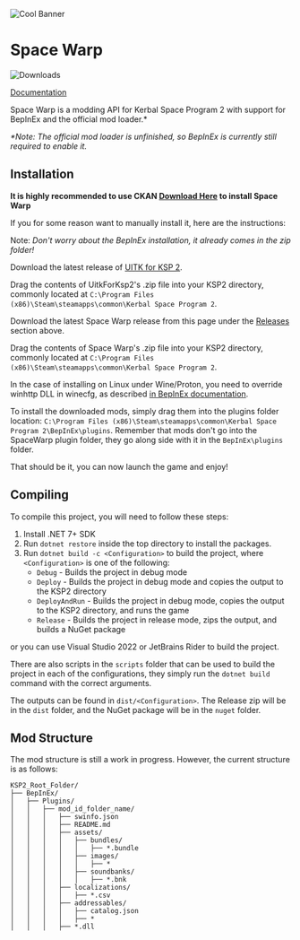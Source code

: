 ![Cool Banner](https://github.com/SpaceWarpDev/SpaceWarp/blob/main/.github/assets/cool_banner.png?raw=true)

# Space Warp
![Downloads](https://img.shields.io/github/downloads/X606/SpaceWarp/latest/total.png?label=%E2%A4%93%20Downloads&style=plastic)  

[Documentation](https://docs.spacewarp.org)

Space Warp is a modding API for Kerbal Space Program 2 with support for BepInEx and the official mod loader.*

*\*Note: The official mod loader is unfinished, so BepInEx is currently still required to enable it.*

## Installation

**It is highly recommended to use CKAN [Download Here](https://github.com/KSP-CKAN/CKAN) to install Space Warp**

If you for some reason want to manually install it, here are the instructions:

Note: *Don't worry about the BepInEx installation, it already comes in the zip folder!*

Download the latest release of [UITK for KSP 2](https://github.com/jan-bures/UitkForKsp2/releases).

Drag the contents of UitkForKsp2's .zip file into your KSP2 directory, commonly located at `C:\Program Files (x86)\Steam\steamapps\common\Kerbal Space Program 2`.

Download the latest Space Warp release from this page under the [Releases](https://github.com/SpaceWarpDev/SpaceWarp/releases) section above.

Drag the contents of Space Warp's .zip file into your KSP2 directory, commonly located at `C:\Program Files (x86)\Steam\steamapps\common\Kerbal Space Program 2`.

In the case of installing on Linux under Wine/Proton, you need to override winhttp DLL in winecfg, as described [in BepInEx documentation](https://docs.bepinex.dev/articles/advanced/proton_wine.html).

To install the downloaded mods, simply drag them into the plugins folder location: `C:\Program Files (x86)\Steam\steamapps\common\Kerbal Space Program 2\BepInEx\plugins`.
Remember that mods don't go into the SpaceWarp plugin folder, they go along side with it in the `BepInEx\plugins` folder.

That should be it, you can now launch the game and enjoy!

## Compiling

To compile this project, you will need to follow these steps:

1. Install .NET 7+ SDK
2. Run `dotnet restore` inside the top directory to install the packages.
3. Run `dotnet build -c <Configuration>` to build the project, where `<Configuration>` is one of the following:
    - `Debug` - Builds the project in debug mode
    - `Deploy` - Builds the project in debug mode and copies the output to the KSP2 directory
    - `DeployAndRun` - Builds the project in debug mode, copies the output to the KSP2 directory, and runs the game
    - `Release` - Builds the project in release mode, zips the output, and builds a NuGet package

or you can use Visual Studio 2022 or JetBrains Rider to build the project.

There are also scripts in the `scripts` folder that can be used to build the project in each of the configurations, they simply run the `dotnet build` command with the correct arguments.

The outputs can be found in `dist/<Configuration>`. The Release zip will be in the `dist` folder, and the NuGet package will be in the `nuget` folder.

## Mod Structure

The mod structure is still a work in progress. However, the current structure is as follows:

```
KSP2_Root_Folder/
├── BepInEx/
│   ├── Plugins/
│   │   ├── mod_id_folder_name/
│   │   │   ├── swinfo.json
│   │   │   ├── README.md
│   │   │   ├── assets/
│   │   │   │   ├── bundles/
│   │   │   │   │   ├── *.bundle
│   │   │   │   ├── images/
│   │   │   │   │   ├── *
│   │   │   │   ├── soundbanks/
│   │   │   │   │   ├── *.bnk
│   │   │   ├── localizations/
│   │   │   │   ├── *.csv
│   │   │   ├── addressables/
│   │   │   │   ├── catalog.json
│   │   │   │   ├── *
│   │   │   ├── *.dll 
```